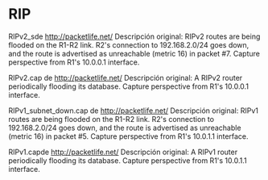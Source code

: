 ﻿RIP
=========


RIPv2_sde http://packetlife.net/
Descripción original:
RIPv2 routes are being flooded on the R1-R2 link. R2's connection to 192.168.2.0/24 goes down, and the route is advertised as unreachable (metric 16) in packet #7. Capture perspective from R1's 10.0.0.1 interface.

RIPv2.cap de http://packetlife.net/
Descripción original:
A RIPv2 router periodically flooding its database. Capture perspective from R1's 10.0.0.1 interface.

RIPv1_subnet_down.cap de http://packetlife.net/
Descripción original:
RIPv1 routes are being flooded on the R1-R2 link. R2's connection to 192.168.2.0/24 goes down, and the route is advertised as unreachable (metric 16) in packet #5. Capture perspective from R1's 10.0.1.1 interface.

RIPv1.capde http://packetlife.net/
Descripción original:
A RIPv1 router periodically flooding its database. Capture perspective from R1's 10.0.1.1 interface.